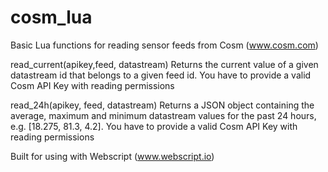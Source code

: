 cosm_lua
========
Basic Lua functions for reading sensor feeds from Cosm (www.cosm.com)

read_current(apikey,feed, datastream)
Returns the current value of a given datastream id that belongs to a given feed id.
You have to provide a valid Cosm API Key with reading permissions

read_24h(apikey, feed, datastream)
Returns a JSON object containing the average, maximum and minimum datastream values for the past 24 hours, e.g. [18.275, 81.3, 4.2].
You have to provide a valid Cosm API Key with reading permissions

Built for using with Webscript (www.webscript.io)
